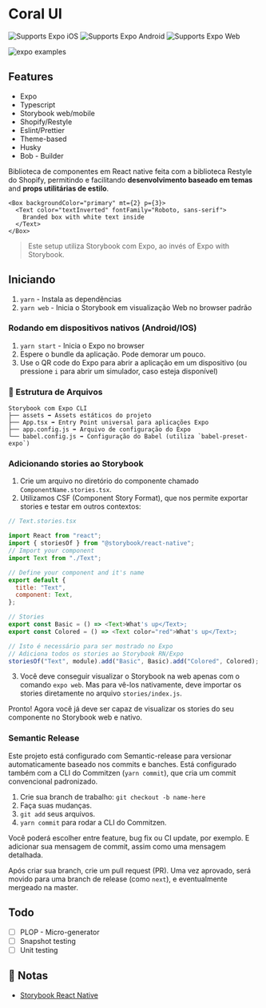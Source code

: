 # Coral UI

<p>
  <!-- iOS -->
  <img alt="Supports Expo iOS" longdesc="Supports Expo iOS" src="https://img.shields.io/badge/iOS-4630EB.svg?style=flat-square&logo=APPLE&labelColor=999999&logoColor=fff" />
  <!-- Android -->
  <img alt="Supports Expo Android" longdesc="Supports Expo Android" src="https://img.shields.io/badge/Android-4630EB.svg?style=flat-square&logo=ANDROID&labelColor=A4C639&logoColor=fff" />
  <!-- Web -->
  <img alt="Supports Expo Web" longdesc="Supports Expo Web" src="https://img.shields.io/badge/web-4630EB.svg?style=flat-square&logo=GOOGLE-CHROME&labelColor=4285F4&logoColor=fff" />
</p>

<img alt="expo examples" src="https://i.imgur.com/j253BeR.png">

## Features

- Expo
- Typescript
- Storybook web/mobile
- Shopify/Restyle
- Eslint/Prettier
- Theme-based
- Husky
- Bob - Builder

Biblioteca de componentes em React native feita com a biblioteca Restyle do Shopify, permitindo e facilitando **desenvolvimento baseado em temas** and **props utilitárias de estilo**.

```
<Box backgroundColor="primary" mt={2} p={3}>
  <Text color="textInverted" fontFamily="Roboto, sans-serif">
    Branded box with white text inside
  </Text>
</Box>
```

> Este setup utiliza Storybook com Expo, ao invés of Expo with Storybook.

## Iniciando

1. `yarn` - Instala as dependências
1. `yarn web` - Inicia o Storybook em visualização Web no browser padrão

### Rodando em dispositivos nativos (Android/IOS)

1. `yarn start` - Inicia o Expo no browser
1. Espere o bundle da aplicação. Pode demorar um pouco.
1. Use o QR code do Expo para abrir a aplicação em um dispositivo (ou pressione `i` para abrir um simulador, caso esteja disponível)

### 📁 Estrutura de Arquivos

```
Storybook com Expo CLI
├── assets ➡️ Assets estáticos do projeto
├── App.tsx ➡️ Entry Point universal para aplicações Expo
├── app.config.js ➡️ Arquivo de configuração do Expo
└── babel.config.js ➡️ Configuração do Babel (utiliza `babel-preset-expo`)
```

### Adicionando stories ao Storybook

1. Crie um arquivo no diretório do componente chamado `ComponentName.stories.tsx`.
2. Utilizamos CSF (Component Story Format), que nos permite exportar stories e testar em outros contextos:

```js
// Text.stories.tsx

import React from "react";
import { storiesOf } from "@storybook/react-native";
// Import your component
import Text from "./Text";

// Define your component and it's name
export default {
  title: "Text",
  component: Text,
};

// Stories
export const Basic = () => <Text>What's up</Text>;
export const Colored = () => <Text color="red">What's up</Text>;

// Isto é necessário para ser mostrado no Expo
// Adiciona todos os stories ao Storybook RN/Expo
storiesOf("Text", module).add("Basic", Basic).add("Colored", Colored);

```

3. Você deve conseguir visualizar o Storybook na web apenas com o comando `expo web`. Mas para vê-los nativamente, deve importar os stories diretamente no arquivo `stories/index.js`.

Pronto! Agora você já deve ser capaz de visualizar os stories do seu componente no Storybook web e nativo.

### Semantic Release

Este projeto está configurado com Semantic-release para versionar automaticamente baseado nos commits e banches. Está configurado também com a CLI do Commitzen (`yarn commit`), que cria um commit convencional padronizado.

1. Crie sua branch de trabalho: `git checkout -b name-here`
2. Faça suas mudanças.
3. `git add` seus arquivos.
4. `yarn commit` para rodar a CLI do Commitzen.

Você poderá escolher entre feature, bug fix ou CI update, por exemplo. E adicionar sua mensagem de commit, assim como uma mensagem detalhada.

Após criar sua branch, crie um pull request (PR). Uma vez aprovado, será movido para uma branch de release (como `next`), e eventualmente mergeado na master.
## Todo

- [ ] PLOP - Micro-generator
- [ ] Snapshot testing
- [ ] Unit testing

## 📝 Notas

- [Storybook React Native](https://storybook.js.org/docs/guides/guide-react-native/)
